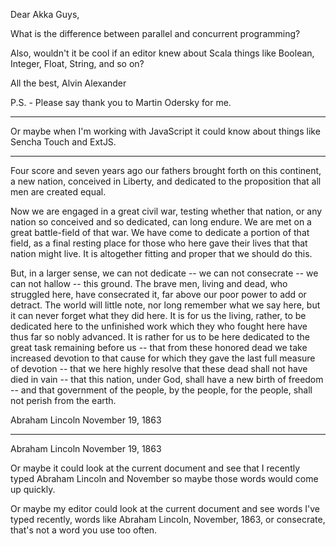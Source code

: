 

Dear Akka Guys,

What is the difference between parallel and concurrent programming?

Also, wouldn't it be cool if an editor knew about Scala things like Boolean, Integer, Float, String, and so on?

All the best,
Alvin Alexander

P.S. - Please say thank you to Martin Odersky for me.

---

Or maybe when I'm working with JavaScript it could know about things like Sencha Touch and ExtJS.

---

Four score and seven years ago our fathers brought forth on this continent, a new nation, conceived in Liberty, 
and dedicated to the proposition that all men are created equal.

Now we are engaged in a great civil war, testing whether that nation, or any nation so conceived and so dedicated, 
can long endure. We are met on a great battle-field of that war. We have come to dedicate a portion of that field, 
as a final resting place for those who here gave their lives that that nation might live. It is altogether fitting 
and proper that we should do this.

But, in a larger sense, we can not dedicate -- we can not consecrate -- we can not hallow -- this ground. The brave men, 
living and dead, who struggled here, have consecrated it, far above our poor power to add or detract. The world will 
little note, nor long remember what we say here, but it can never forget what they did here. It is for us the living, 
rather, to be dedicated here to the unfinished work which they who fought here have thus far so nobly advanced. It is 
rather for us to be here dedicated to the great task remaining before us -- that from these honored dead we take increased
 devotion to that cause for which they gave the last full measure of devotion -- that we here highly resolve that these 
 dead shall not have died in vain -- that this nation, under God, shall have a new birth of freedom -- and that 
 government of the people, by the people, for the people, shall not perish from the earth.

Abraham Lincoln
November 19, 1863

---

Abraham Lincoln
November 19, 1863

Or maybe it could look at the current document and see that I recently typed Abraham Lincoln and November so maybe 
those words would come up quickly.

Or maybe my editor could look at the current document and see words I've typed recently, words like Abraham Lincoln, 
November, 1863, or consecrate, that's not a word you use too often.
